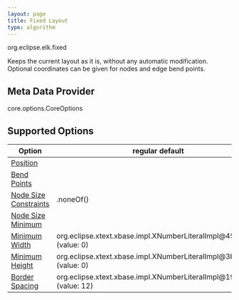 ```yaml
---
layout: page
title: Fixed Layout
type: algorithm
---
```

org.eclipse.elk.fixed

Keeps the current layout as it is, without any automatic modification. Optional coordinates can be given for nodes and edge bend points.

## Meta Data Provider
core.options.CoreOptions

## Supported Options

Option | regular default | algorithm default
----|----|----
[Position](org-eclipse-elk-position) |  | 
[Bend Points](org-eclipse-elk-bendPoints) |  | 
[Node Size Constraints](org-eclipse-elk-nodeSize-constraints) | <XFeatureCallImplCustom>.noneOf(<XFeatureCallImplCustom>) | 
[Node Size Minimum](org-eclipse-elk-nodeSize-minimum) |  | 
[Minimum Width](org-eclipse-elk-nodeSize-minWidth) | org.eclipse.xtext.xbase.impl.XNumberLiteralImpl@45f5326a (value: 0) | 
[Minimum Height](org-eclipse-elk-nodeSize-minHeight) | org.eclipse.xtext.xbase.impl.XNumberLiteralImpl@3bede4f9 (value: 0) | 
[Border Spacing](org-eclipse-elk-spacing-border) | org.eclipse.xtext.xbase.impl.XNumberLiteralImpl@19dc50f3 (value: 12) | org.eclipse.xtext.xbase.impl.XNumberLiteralImpl@182d44cf (value: 15)

